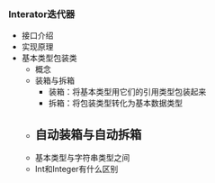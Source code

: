 ### Interator迭代器

- 接口介绍
- 实现原理
- 基本类型包装类
  - 概念
  - 装箱与拆箱
    - 装箱：将基本类型用它们的引用类型包装起来
    - 拆箱：将包装类型转化为基本数据类型
  - 自动装箱与自动拆箱
    - 
  - 基本类型与字符串类型之间
  - Int和Integer有什么区别


